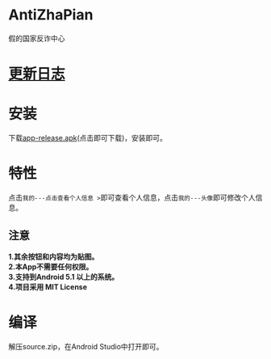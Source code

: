 # AntiZhaPian
假的国家反诈中心  
# [更新日志](https://github.com/XJP-GIT/AntiZhaPian/blob/main/CHANGELOG.md)

# 安装
下载[app-release.apk](https://github.com/XJP-GIT/AntiZhaPian/raw/main/app-release.apk)(点击即可下载)，安装即可。    
# 特性  
点击```我的---点击查看个人信息 >```即可查看个人信息，点击```我的---头像```即可修改个人信息。    
## 注意
**1.其余按钮和内容均为贴图。**  
**2.本App不需要任何权限。**  
**3.支持到Android 5.1 以上的系统。**  
**4.项目采用 MIT License**

# 编译
解压source.zip，在Android Studio中打开即可。
